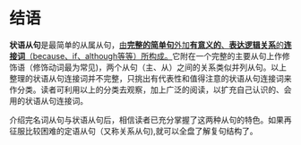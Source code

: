 # 结语


**状语从句**是最简单的从属从句，<u>由**完整的简单句**外加**有意义的**、**表达逻辑关系**的**连接词**（because、if、although等等）所构成。</u>它附在一个完整的主要从句上作修饰语（修饰动词最为常见)，两个从句（主、从）之间的关系类似并列从句。以上整理的状语从句连接词并不完整，只挑出有代表性和值得注意的状语从句连接词来作分类。读者可利用以上的分类去观察，加上广泛的阅读，以扩充自己认识的、会用的状语从句连接词。  

介绍完名词从句与状语从句后，相信读者已充分掌握了这两种从句的特色。如果再征服比较困难的定语从句（又称关系从句),就可以全盘了解复句结构了。  